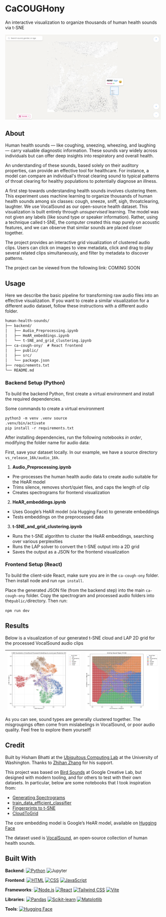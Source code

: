 # CaCOUGHony
An interactive visualization to organize thousands of human health sounds via t-SNE

![Exmaple Visualization](img/cover.png)

## About

Human health sounds — like coughing, sneezing, wheezing, and laughing — carry valuable diagnostic information. These sounds vary widely across individuals but can offer deep insights into respiratory and overall health.

An understanding of these sounds, based solely on their auditory properties, can provide an effective tool for healthcare. For instance, a model can compare an individual's throat clearing sound to typical patterns of throat clearing for healthy populations to potentially diagnose an illness.

A first step towards understanding health sounds involves clustering them. This experiment uses machine learning to organize thousands of human health sounds among six classes: cough, sneeze, sniff, sigh, throatclearing, laughter. We use VocalSound as our open-source health dataset. This visualization is built entirely through *unsupervised* learning. The model was not given any labels (like sound type or speaker information). Rather, using a technique called t-SNE, the computer created this map purely on acoustic features, and we can observe that similar sounds are placed closer together.

The project provides an interactive grid visualization of clustered audio clips. Users can click on images to view metadata, click and drag to play several related clips simultaneously, and filter by metadata to discover patterns.

The project can be viewed from the following link: COMING SOON

## Usage

Here we describe the basic pipeline for transforming raw audio files into an effective visualization. If you want to create a similar visualization for a different audio dataset, follow these instructions with a different audio folder.

```
human-health-sounds/
├── backend/
│   ├── Audio_Preprocessing.ipynb
│   ├── HeAR_embeddings.ipynb
│   └── t-SNE_and_grid_clustering.ipynb
├── ca-cough-ony/  # React frontend
│   ├── public/
│   ├── src/
│   └── package.json
├── requirements.txt
└── README.md
```

### Backend Setup (Python)

To build the backend Python, first create a virtual environment and install the required dependencies.

Some commands to create a virtual environment

```
python3 -m venv .venv source 
.venv/bin/activate
pip install -r requirements.txt
```

After installing dependencies, run the following notebooks *in order*, modifying the folder name for audio data:

First, save your dataset locally. In our example, we have a source directory `vs_release_16k/audio_16k`.

1. **Audio_Preprocessing.ipynb**
- Pre-processes the human health audio data to create audio suitable for the HeAR model
- Trims silence, removes short/quiet files, and caps the length of clip
- Creates spectrograms for frontend visualization

2. **HeAR_embeddings.ipynb**
- Uses Google’s HeAR model (via Hugging Face) to generate embeddings
- Tests embeddings on the preprocessed data

3. **t-SNE_and_grid_clustering.ipynb**
- Runs the t-SNE algorithm to cluster the HeAR embeddings, searching over various perplexities
- Runs the LAP solver to convert the t-SNE output into a 2D grid
- Saves the output as a JSON for the frontend visualization

### Frontend Setup (React)

To build the client-side React, make sure you are in the `ca-cough-ony` folder. Then install node and run `npm install`.

Place the generated JSON file (from the backend step) into the main `ca-cough-ony` folder. Copy the spectrogram and processed audio folders into the`public/`directory. Then run:

`npm run dev`

## Results

Below is a visualization of our generated t-SNE cloud and LAP 2D grid for the processed VocalSound audio clips

| ![Example t-SNE Cloud](img/example_t-SNE.png) | ![Example Grid](img/example_grid.png) |
| :---: | :---: |

As you can see, sound types are generally clustered together. The misgroupings often come from mislabelings in VocalSound, or poor audio quality. Feel free to explore them yourself!

## Credit

Built by Hisham Bhatti at the [Ubiquitous Computing Lab](https://ubicomplab.cs.washington.edu) at the University of Washington. Thanks to [Zhihan Zhang](https://homes.cs.washington.edu/~zzhihan) for his support.

This project was based on [Bird Sounds](https://experiments.withgoogle.com/ai/bird-sounds/view) at Google Creative Lab, but designed with modern tooling, and for others to test with their own datasets. In particular, below are some notebooks that I took inspiration from:

* [Generating Spectrograms](https://github.com/kylemcdonald/AudioNotebooks/blob/master/Generating%20Spectrograms.ipynb)
* [train_data_efficient_classifier](https://github.com/Google-Health/hear/blob/master/notebooks/train_data_efficient_classifier.ipynb)
* [Fingerprints to t-SNE](https://github.com/kylemcdonald/AudioNotebooks/blob/master/Fingerprints%20to%20t-SNE.ipynb)
* [CloudToGrid](https://github.com/kylemcdonald/CloudToGrid)

The core embedding model is Google’s HeAR model, available on [Hugging Face](https://huggingface.co/google/hear)

The dataset used is [VocalSound](https://github.com/YuanGongND/vocalsound), an open-source collection of human health sounds.

## Built With

**Backend**:
[![Python](https://img.shields.io/badge/Python-3776AB?logo=python&logoColor=fff)](#)
![Jupyter](https://img.shields.io/badge/Jupyter-ffffff?logo=Jupyter)

**Frontend**:
[![HTML](https://img.shields.io/badge/HTML-%23E34F26.svg?logo=html5&logoColor=white)](#)
[![CSS](https://img.shields.io/badge/CSS-639?logo=css&logoColor=fff)](#)
[![JavaScript](https://img.shields.io/badge/JavaScript-F7DF1E?logo=javascript&logoColor=000)](#)

**Frameworks**:
[![Node.js](https://img.shields.io/badge/Node.js-6DA55F?logo=node.js&logoColor=white)](#)
[![React](https://img.shields.io/badge/React-%2320232a.svg?logo=react&logoColor=%2361DAFB)](#)
[![Tailwind CSS](https://img.shields.io/badge/Tailwind%20CSS-%2338B2AC.svg?logo=tailwind-css&logoColor=white)](#)
[![Vite](https://img.shields.io/badge/Vite-646CFF?logo=vite&logoColor=fff)](#)

**Libraries**:
[![Pandas](https://img.shields.io/badge/Pandas-150458?logo=pandas&logoColor=fff)](#)
[![Scikit-learn](https://img.shields.io/badge/-scikit--learn-%23F7931E?logo=scikit-learn&logoColor=white)](#)
[![Matplotlib](https://custom-icon-badges.demolab.com/badge/Matplotlib-71D291?logo=matplotlib&logoColor=fff)](#)


**Tools**:
[![Hugging Face](https://img.shields.io/badge/Hugging%20Face-FFD21E?logo=huggingface&logoColor=000)](#)
